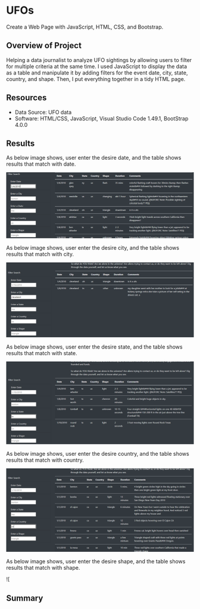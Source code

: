# UFOs
Create a Web Page with JavaScript, HTML, CSS, and Bootstrap.

## Overview of Project

Helping a data journalist to analyze UFO sightings by allowing users to filter for multiple criteria at the same time. I used JavaScript to display the data as a table and manipulate it by adding filters for the event date, city, state, country, and shape. Then, I put everything together in a tidy HTML page.

## Resources

 - Data Source: UFO data
 - Software: HTML/CSS, JavaScript, Visual Studio Code 1.49.1, BootStrap 4.0.0

## Results

As below image shows, user enter the desire date, and the table shows results that match with date.

![](https://github.com/Nazanin-hub/UFOs/blob/main/static/images/date.png)

As below image shows, user enter the desire city, and the table shows results that match with city.

![](https://github.com/Nazanin-hub/UFOs/blob/main/static/images/city.png)

As below image shows, user enter the desire state, and the table shows results that match with state.

![](https://github.com/Nazanin-hub/UFOs/blob/main/static/images/state.png)

As below image shows, user enter the desire country, and the table shows results that match with country.

![](https://github.com/Nazanin-hub/UFOs/blob/main/static/images/country.png)

As below image shows, user enter the desire shape, and the table shows results that match with shape.

![




## Summary
